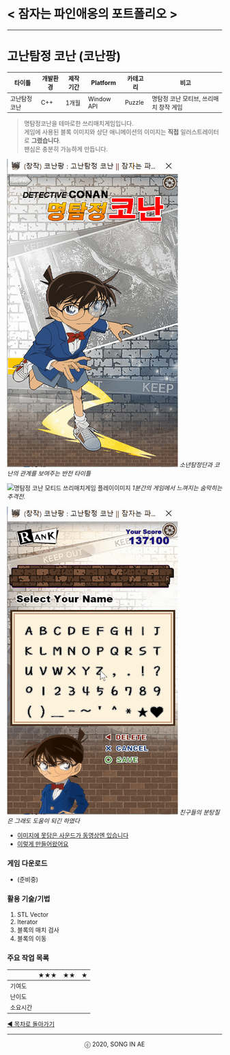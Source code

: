 ﻿
# < 잠자는 파인애옹의 포트폴리오 >

----------


# 고난탐정 코난 (코난팡) 

| 타이틀 | 개발환경 | 제작기간 | Platform |  카테고리 | 비고 
| ---- | ---- | ---- | ---- | ---- | ---- 
| 고난탐정 코난| C++ | 1개월 | Window API | Puzzle| 명탐정 코난 모티브, 쓰리매치 창작 게임
 
>명탐정코난을 테마로한 쓰리매치게임입니다.  
>게임에 사용된 블록 이미지와 상단 애니메이션의 이미지는 **직접** 일러스트레이터로 **그렸습니다**.  
>팬심은 충분히 가능하게 만듭니다.

![명탐정 코난 모티드 쓰리매치게임 타이틀이미지](imgForPortfolio/conan_title.gif) 
*소년탐정단과 코난의 관계를 보여주는 반전 타이틀*

![명탐정 코난 모티드 쓰리매치게임 플레이이미지](imgForPortfolio/conan_play.gif) 
*1분간의 게임에서 느껴지는 숨막히는 추격전.* 

![명탐정 코난 모티드 쓰리매치게임 랭킹등록 및 확인 이미지](imgForPortfolio/conan_score.gif)
*친구들의 분탕질은 그래도 도움이 되긴 하였다*

* [이미지에 못담은 사운드가 동영상엔 있습니다](https://www.youtube.com/playlist?list=PLwLVhT_yp_30l9Nh_r0i_C7ovwvdltuge)
* [이렇게 만들어왔어요](https://www.youtube.com/playlist?list=PLwLVhT_yp_30l9Nh_r0i_C7ovwvdltuge)

### 게임 다운로드
* (준비중)


### 활용 기술/기법
1. STL Vector
2. Iterator
3. 블록의 매치 검사
4. 블록의 이동


###  주요 작업 목록
|  | ★★★ | ★★ | ★ | 
|---- | ---- | ---- | ---- |
| 기여도 |  |  |   |
| 난이도 |  |  |   |
| 소요시간 |  |  |  |


[◀ 목차로 돌아가기](/Song-In-Love/pinaeongs-portfolios/blob/master/README.md) 


----------
<center> ⓒ 2020, SONG IN AE </center>

